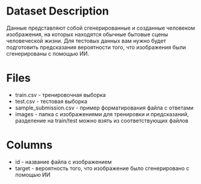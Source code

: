 # Dataset Description
Данные представляют собой сгенерированные и созданные человеком изображения, на которых находятся обычные бытовые сцены человеческой жизни. Для тестовых данных вам нужно будет подготовить предсказания вероятности того, что изображения были сгенерированы с помощью ИИ.

# Files
- train.csv - тренировочная выборка
- test.csv - тестовая выборка
- sample_submission.csv - пример форматирования файла с ответами
- images - папка с изображениями для тренировки и предсказаний, разделение на train/test можно взять из соответствующих файлов
# Columns
- id - название файла с изображением
- target - вероятность того, что изображение было сгенерировано с помощью ИИ
